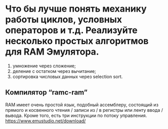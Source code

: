 # Что бы лучше понять механику работы циклов, условных операторов и т.д. Реализуйте несколько простых алгоритмов для RAM Эмулятора. #
1. умножение через сложение;
2. деление с остатком через вычитание;
3. сортировка числовых данных через selection sort.

## Компилятор “ramc-ram”
RAM имеет очень простой язык, подобный ассемблеру, 
состоящий из прямого и косвенного чтения / записи из / 
в регистры или ленту ввода / вывода. Кроме того, 
есть три инструкции по потоку управления.
https://www.emustudio.net/download/

